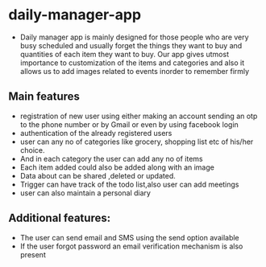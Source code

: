 # daily-manager-app
- Daily manager app is mainly designed for those people who are very busy
scheduled and usually forget the things they want to buy and quantities of each
item they want to buy. Our app gives utmost importance to customization of the
items and categories and also it allows us to add images related to events inorder
to remember firmly

## Main features

- registration of new user using either making an account sending an otp to the phone number or by Gmail or even by using facebook login
- authentication of the already registered users
- user can any no of categories like grocery, shopping list etc of his/her choice.
- And in each category the user can add any no of items
- Each item added could also be added along with an image
- Data about can be shared ,deleted or updated.
- Trigger can have track of the todo list,also user can add meetings
- user can also maintain a personal diary

## Additional features:
- The user can send email and SMS using the send option available
- If the user forgot password an email verification mechanism is also present
